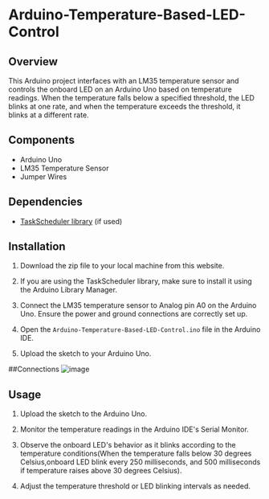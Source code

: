 # Arduino-Temperature-Based-LED-Control

## Overview

This Arduino project interfaces with an LM35 temperature sensor and controls the onboard LED on an Arduino Uno based on temperature readings. When the temperature falls below a specified threshold, the LED blinks at one rate, and when the temperature exceeds the threshold, it blinks at a different rate.

## Components

- Arduino Uno
- LM35 Temperature Sensor
- Jumper Wires

## Dependencies

- [TaskScheduler library](https://www.arduino.cc/reference/en/libraries/taskscheduler/) (if used)

## Installation

1. Download the zip file to your local machine from this website.

2. If you are using the TaskScheduler library, make sure to install it using the Arduino Library Manager.

3. Connect the LM35 temperature sensor to Analog pin A0 on the Arduino Uno. Ensure the power and ground connections are correctly set up.

4. Open the `Arduino-Temperature-Based-LED-Control.ino` file in the Arduino IDE.

5. Upload the sketch to your Arduino Uno.

##Connections
![image](https://github.com/deeptib14/Arduino-Temperature-Based-LED-Control/assets/110586767/9a4e0022-b170-48c7-8b5d-f4736efaddce)


## Usage

1. Upload the sketch to the Arduino Uno.

2. Monitor the temperature readings in the Arduino IDE's Serial Monitor.

3. Observe the onboard LED's behavior as it blinks according to the temperature conditions(When the temperature falls below 30 degrees Celsius,onboard LED
blink every 250 milliseconds, and 500 milliseconds if temperature raises above 30 degrees Celsius).

4. Adjust the temperature threshold or LED blinking intervals as needed.



